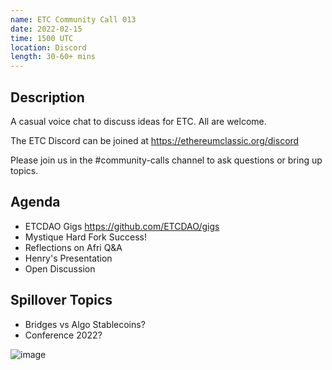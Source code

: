 ```yaml
---
name: ETC Community Call 013
date: 2022-02-15
time: 1500 UTC
location: Discord
length: 30-60+ mins
---
```


## Description

A casual voice chat to discuss ideas for ETC. All are welcome.

The ETC Discord can be joined at https://ethereumclassic.org/discord

Please join us in the #community-calls channel to ask questions or bring up topics.

## Agenda

- ETCDAO Gigs https://github.com/ETCDAO/gigs
- Mystique Hard Fork Success!
- Reflections on Afri Q&A
- Henry's Presentation
- Open Discussion

## Spillover Topics
- Bridges vs Algo Stablecoins?
- Conference 2022?

![image](https://user-images.githubusercontent.com/1696942/153172101-f0133c1d-ff89-4433-a953-af322b433636.png)
